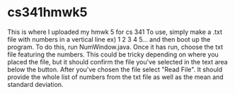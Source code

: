 # cs341hmwk5
This is where I uploaded my hmwk 5 for cs 341
To use, simply make a .txt file with numbers in a vertical line
ex) 1
2
3
4
5...
and then boot up the program.
To do this, run NumWindow.java. Once it has run, choose the txt file featuring the numbers. 
This could be tricky depending on where you placed the file, but it should confirm the file you've selected in the text area below the button. 
After you've chosen the file select "Read File". It should provide the whole list of numbers from the txt file as well as the mean and standard deviation. 
